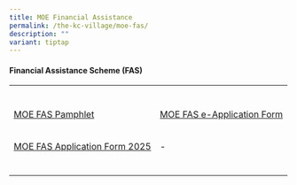 ```yaml
---
title: MOE Financial Assistance
permalink: /the-kc-village/moe-fas/
description: ""
variant: tiptap
---
```

<h4>Financial Assistance Scheme (FAS)</h4>
<table style="minWidth: 50px">
<colgroup>
<col>
<col>
</colgroup>
<tbody>
<tr>
<th rowspan="1" colspan="1">
<p></p>
</th>
<th rowspan="1" colspan="1">
<p></p>
</th>
</tr>
<tr>
<td rowspan="1" colspan="1">
<p><a href="/files/KC Village/MOE FAS/Document_4a_MOE_FAS_pamphlet__4L_.pdf" rel="noopener noreferrer nofollow" target="_blank">MOE FAS Pamphlet</a>
</p>
</td>
<td rowspan="1" colspan="1">
<p><a href="https://go.gov.sg/moe-efas" rel="noopener noreferrer nofollow" target="_blank">MOE FAS e-Application Form</a>
</p>
</td>
</tr>
<tr>
<td rowspan="1" colspan="1">
<p><a href="/files/KC Village/MOE FAS/MOE_FAS_Application_Form_2025.pdf" rel="noopener noreferrer nofollow" target="_blank">MOE FAS Application Form 2025</a>
</p>
</td>
<td rowspan="1" colspan="1">
<p>-</p>
</td>
</tr>
<tr>
<td rowspan="1" colspan="1">
<p></p>
</td>
<td rowspan="1" colspan="1">
<p></p>
</td>
</tr>
</tbody>
</table>
<p></p>